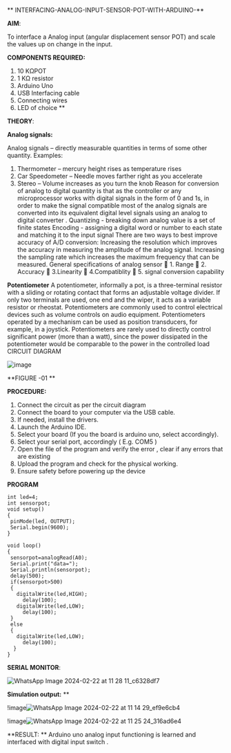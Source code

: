 ** INTERFACING-ANALOG-INPUT-SENSOR-POT-WITH-ARDUINO-**




**AIM**: 

To interface a Analog  input (angular displacement sensor POT) and scale the values up on change in the input.


**COMPONENTS REQUIRED:**
1.	10 KΩPOT
2.	1 KΩ resistor 
3.	Arduino Uno 
4.	USB Interfacing cable 
5.	Connecting wires 
6.	LED of choice 
**


**THEORY**: 

**Analog signals:**

Analog signals – directly measurable quantities in terms of some other quantity.
Examples:
1. Thermometer – mercury height rises as temperature rises
2. Car Speedometer – Needle moves farther right as you accelerate
3. Stereo – Volume increases as you turn the knob
Reason for conversion of analog to digital quantity is that as the controller or any microprocessor works with digital signals in the form of 0 and 1s, in order to make the signal compatible  most of the analog signals are converted into its equivalent digital level signals using an analog to digital converter .
Quantizing - breaking down analog value is a set of finite states
Encoding - assigning a digital word or number to each state and matching it to the input signal
 There are two ways to best improve accuracy of A/D conversion:
Increasing the resolution which improves the accuracy in measuring the amplitude of the analog signal.
Increasing the sampling rate which increases the maximum frequency that can be measured.
General specifications of analog sensor
	1. Range
	2. Accuracy
	3.Linearity
	4.Compatiblity
	5. signal conversion capability

**Potentiometer**
A potentiometer, informally a pot, is a three-terminal resistor with a sliding or rotating contact that forms an adjustable voltage divider. If only two terminals are used, one end and the wiper, it acts as a variable resistor or rheostat.
Potentiometers are commonly used to control electrical devices such as volume controls on audio equipment. Potentiometers operated by a mechanism can be used as position transducers, for example, in a joystick. Potentiometers are rarely used to directly control significant power (more than a watt), since the power dissipated in the potentiometer would be comparable to the power in the controlled load
CIRCUIT DIAGRAM





![image](https://user-images.githubusercontent.com/36288975/163530788-eec3cdc3-95e8-4d2d-8349-6d0ea4c9439c.png)

**FIGURE -01
**

**PROCEDURE:**

1.	Connect the circuit as per the circuit diagram 
2.	Connect the board to your computer via the USB cable.
3.	If needed, install the drivers.
4.	Launch the Arduino IDE.
5.	Select your board (If you the board is arduino uno, select accordingly).
6.	Select your serial port, accordingly ( E.g. COM5 )
7.	Open the file of the program  and verify the error , clear if any errors that are existing 
8.	Upload the program and check for the physical working. 
9.	Ensure safety before powering up the device 



**PROGRAM** 
 ```
int led=4;
int sensorpot;
void setup()
{
  pinMode(led, OUTPUT);
  Serial.begin(9600);
}

void loop()
{
  sensorpot=analogRead(A0);
  Serial.print("data=");
  Serial.println(sensorpot);
  delay(500);
  if(sensorpot>500)
  {
    digitalWrite(led,HIGH);
      delay(100);
    digitalWrite(led,LOW);
      delay(100);
  }
  else
  {
    digitalWrite(led,LOW);
      delay(100);
  }
}
```

**SERIAL MONITOR**:

![WhatsApp Image 2024-02-22 at 11 28 11_c6328df7](https://github.com/Jeecikasrina23013947/EXPERIMENT-NO--02-INTERFACING-ANALOG-INPUT-SENSOR-POT-WITH-ARDUINO-/assets/148515300/1abb6029-1a0f-4834-998c-4e77e2c1c21d)


**Simulation output:**
**

!image![WhatsApp Image 2024-02-22 at 11 14 29_ef9e6cb4](https://github.com/Jeecikasrina23013947/EXPERIMENT-NO--02-INTERFACING-ANALOG-INPUT-SENSOR-POT-WITH-ARDUINO-/assets/148515300/5217faa7-4d1f-4d92-bc87-db2f25f07914)


!image![WhatsApp Image 2024-02-22 at 11 25 24_316ad6e4](https://github.com/Jeecikasrina23013947/EXPERIMENT-NO--02-INTERFACING-ANALOG-INPUT-SENSOR-POT-WITH-ARDUINO-/assets/148515300/b16288b0-eec4-40b8-b579-fbe7421a6681)



**RESULT:
** 
Arduino uno analog input functioning is learned and interfaced with digital input switch .
